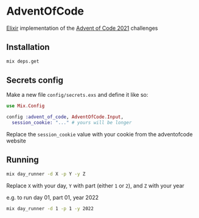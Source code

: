 # AdventOfCode

[Elixir](https://elixir-lang.org/) implementation of the [Advent of Code 2021](https://adventofcode.com/2021) challenges

## Installation

```bash
mix deps.get
```

## Secrets config

Make a new file `config/secrets.exs` and define it like so:

```elixir
use Mix.Config

config :advent_of_code, AdventOfCode.Input,
  session_cookie: "..." # yours will be longer
```

Replace the `session_cookie` value with your cookie from the adventofcode website

## Running

```bash
mix day_runner -d X -p Y -y Z
```

Replace `X` with your day, `Y` with part (either `1` or `2`), and `Z` with your year

e.g. to run day 01, part 01, year 2022

```bash
mix day_runner -d 1 -p 1 -y 2022
```
